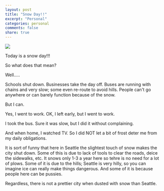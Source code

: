 ```yaml
---
layout: post
title: "Snow Day!!"
excerpt: "Personal"
categories: personal
comments: false
share: true
---
```



![](https://static1.squarespace.com/static/551b8115e4b088e1f801c9e2/t/584e46d8d482e93820797e05/1481524972150/The+Space+Needle+in+the+snow+in+2001.)







Today is a snow day!!!


So what does that mean?

Well.....


Schools shut down. Businesses take the day off. Buses are running with chains and very slow; some even re-route to avoid hills. People can't go anywhere or can barely function because of the snow. 


But I can.


Yes, I went to work. OK, I left early, but I went to work.


I took the bus. Sure it was slow, but I did it without complaining.



And when home, I watched TV. So I did NOT let a bit of frost deter me from my daily obligations.





It is sort of funny that here in Seattle the slightest touch of snow makes the city shut down. Some of this is due to lack of tools to clear the roads, deice the sidewalks, etc. It snows only 1-3 a year here so tehre is no need for a lot of plows. Some of it is due to the hills; Seattle is very hilly, so you can imagine ice can really make things dangerous. And some of it is because people here can be pussies.








Regardless, there is not a prettier city when dusted with snow than Seattle. 

